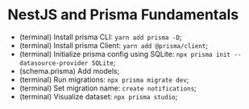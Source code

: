 # NestJS and Prisma Fundamentals

- (terminal) Install prisma CLI: `yarn add prisma -D`;
- (terminal) Install prisma Client: `yarn add @prisma/client`;
- (terminal) Initialize prisma config using SQLite: `npx prisma init --datasource-provider SQLite`;
- (schema.prisma) Add models;
- (terminal) Run migrations: `npx prisma migrate dev`;
- (terminal) Set migration name: `create notifications`;
- (terminal) Visualize dataset: `npx prisma studio`;
